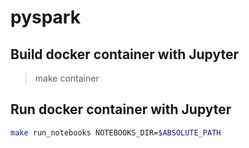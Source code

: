 # pyspark

## Build docker container with Jupyter
> make container

## Run docker container with Jupyter
```bash
make run_notebooks NOTEBOOKS_DIR=$ABSOLUTE_PATH
```
